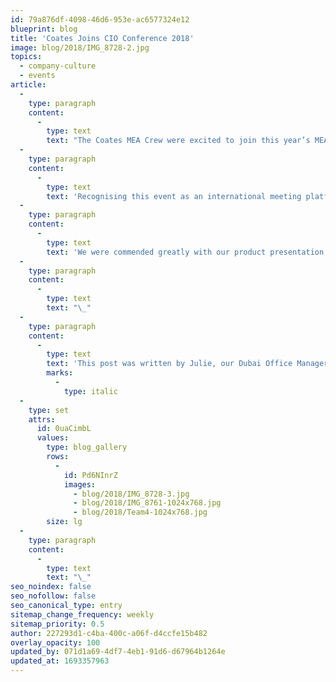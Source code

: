 ```yaml
---
id: 79a876df-4098-46d6-953e-ac6577324e12
blueprint: blog
title: 'Coates Joins CIO Conference 2018'
image: blog/2018/IMG_8728-2.jpg
topics:
  - company-culture
  - events
article:
  -
    type: paragraph
    content:
      -
        type: text
        text: "The Coates MEA Crew were excited to join this year’s MEA CIO Conference, a market facing McDonald’s event. As one of the key business partners of McDonald’s, we were proud to present our latest products and solutions to the entire group of foundational markets based in the Middle East region. The 2018 MEA CIO Conference was held from the 8th\_to 10th\_of July at the Renaissance Hotel Downtown Dubai, UAE."
  -
    type: paragraph
    content:
      -
        type: text
        text: 'Recognising this event as an international meeting platform, we engaged with the key decision makers from each McDonald’s market and McDonald’s management with ease as they were very happy with our presentation being clear, concise, and on point. They were also delighted to meet our team and appreciative of our presence in the region.'
  -
    type: paragraph
    content:
      -
        type: text
        text: 'We were commended greatly with our product presentation and display. It was such a great opportunity to build closer and stronger relationships with McDonald’s businesses in the MEA region.'
  -
    type: paragraph
    content:
      -
        type: text
        text: "\_"
  -
    type: paragraph
    content:
      -
        type: text
        text: 'This post was written by Julie, our Dubai Office Manager.'
        marks:
          -
            type: italic
  -
    type: set
    attrs:
      id: 0uaCimbL
      values:
        type: blog_gallery
        rows:
          -
            id: Pd6NInrZ
            images:
              - blog/2018/IMG_8728-3.jpg
              - blog/2018/IMG_8761-1024x768.jpg
              - blog/2018/Team4-1024x768.jpg
        size: lg
  -
    type: paragraph
    content:
      -
        type: text
        text: "\_"
seo_noindex: false
seo_nofollow: false
seo_canonical_type: entry
sitemap_change_frequency: weekly
sitemap_priority: 0.5
author: 227293d1-c4ba-400c-a06f-d4ccfe15b482
overlay_opacity: 100
updated_by: 071d1a69-4df7-4eb1-91d6-d67964b1264e
updated_at: 1693357963
---
```


